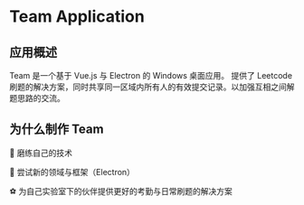 # Team Application

## 应用概述

Team 是一个基于 Vue.js 与 Electron 的 Windows 桌面应用。
提供了 Leetcode 刷题的解决方案，同时共享同一区域内所有人的有效提交记录。以加强互相之间解题思路的交流。

## 为什么制作 Team

🏓 磨练自己的技术

🎃 尝试新的领域与框架（Electron）

⚽ 为自己实验室下的伙伴提供更好的考勤与日常刷题的解决方案

